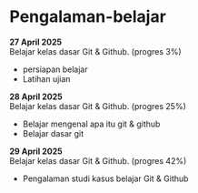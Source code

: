 # Pengalaman-belajar

**27 April 2025**<br>
Belajar kelas dasar Git & Github. (progres 3%)
* persiapan belajar
* Latihan ujian

**28 April 2025**<br>
Belajar kelas dasar Git & Github. (progres 25%)
* Belajar mengenal apa itu git & github
* Belajar dasar git

**29 April 2025**<br>
Belajar kelas dasar Git & Github. (progres 42%)
* Pengalaman studi kasus belajar Git & Github
